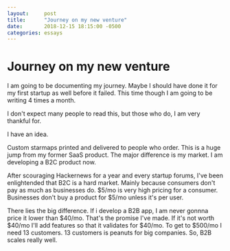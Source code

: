 ```yaml
---
layout:     post
title:      "Journey on my new venture"
date:       2018-12-15 18:15:00 -0500
categories: essays
---
```


# Journey on my new venture

I am going to be documenting my journey. Maybe I should have done it for my first startup as well before it failed. This time though I am going to be writing 4 times a month. 

I don't expect many people to read this, but those who do, I am very thankful for.

I have an idea.
 
Custom starmaps printed and delivered to people who order. This is a huge jump from my former SaaS product. The major difference is my market. I am developing a B2C product now. 

After scouraging Hackernews for a year and every startup forums, I've been enlightended that B2C is a hard market. Mainly because consumers don't pay as much as businesses do. $5/mo is very high pricing for a consumer. Businesses don't buy a product for $5/mo unless it's per user.

There lies the big difference. If i develop a B2B app, I am never gonnna price it lower than $40/mo. That's the promise I've made. If it's not worth $40/mo I'll add features so that it validates for $40/mo. To get to $500/mo I need 13 customers. 13 customers is peanuts for big companies. So, B2B scales really well. 

